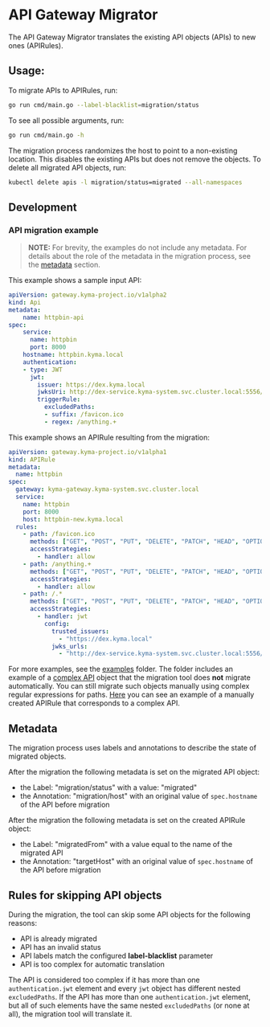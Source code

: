 # API Gateway Migrator

The API Gateway Migrator translates the existing API objects (APIs) to new ones (APIRules).

## Usage:
To migrate APIs to APIRules, run:
```bash
go run cmd/main.go --label-blacklist=migration/status
```

To see all possible arguments, run:
```bash
go run cmd/main.go -h
```

The migration process randomizes the host to point to a non-existing location. This disables the existing APIs but does not remove the objects. To delete all migrated API objects, run:
```bash
kubectl delete apis -l migration/status=migrated --all-namespaces
```

## Development
### API migration example

>**NOTE:** For brevity, the examples do not include any metadata. For details about the role of the metadata in the migration process, see the [metadata](./#metadata) section.

This example shows a sample input API:
```yaml
apiVersion: gateway.kyma-project.io/v1alpha2
kind: Api
metadata:
    name: httpbin-api
spec:
    service:
      name: httpbin
      port: 8000
    hostname: httpbin.kyma.local
    authentication:
    - type: JWT
      jwt:
        issuer: https://dex.kyma.local
        jwksUri: http://dex-service.kyma-system.svc.cluster.local:5556/keys
        triggerRule:
          excludedPaths:
          - suffix: /favicon.ico
          - regex: /anything.+
```

This example shows an APIRule resulting from the migration:
```yaml
apiVersion: gateway.kyma-project.io/v1alpha1
kind: APIRule
metadata:
  name: httpbin
spec:
  gateway: kyma-gateway.kyma-system.svc.cluster.local
  service:
    name: httpbin
    port: 8000
    host: httpbin-new.kyma.local
  rules:
    - path: /favicon.ico
      methods: ["GET", "POST", "PUT", "DELETE", "PATCH", "HEAD", "OPTIONS"]
      accessStrategies:
        - handler: allow
    - path: /anything.+
      methods: ["GET", "POST", "PUT", "DELETE", "PATCH", "HEAD", "OPTIONS"]
      accessStrategies:
        - handler: allow
    - path: /.*
      methods: ["GET", "POST", "PUT", "DELETE", "PATCH", "HEAD", "OPTIONS"]
      accessStrategies:
        - handler: jwt
          config:
            trusted_issuers:
              - "https://dex.kyma.local"
            jwks_urls:
              - "http://dex-service.kyma-system.svc.cluster.local:5556/keys"
```

For more examples, see the [examples](./examples/) folder.
The folder includes an example of a [complex API](./examples/invalid.for.migration.input.yaml) object that the migration tool does **not** migrate automatically.
You can still migrate such objects manually using complex regular expressions for paths. [Here](./examples/invalid.for.migration.output.yaml) you can see an example of a manually created APIRule that corresponds to a complex API.

## Metadata

The migration process uses labels and annotations to describe the state of migrated objects.

After the migration the following metadata is set on the migrated API object:
- the Label: "migration/status" with a value: "migrated"
- the Annotation: "migration/host" with an original value of `spec.hostname` of the API before migration

After the migration the following metadata is set on the created APIRule object:
- the Label: "migratedFrom" with a value equal to the name of the migrated API
- the Annotation: "targetHost" with an original value of `spec.hostname` of the API before migration

## Rules for skipping API objects

During the migration, the tool can skip some API objects for the following reasons:
- API is already migrated
- API has an invalid status
- API labels match the configured **label-blacklist** parameter
- API is too complex for automatic translation

The API is considered too complex if it has more than one `authentication.jwt` element and every `jwt` object has different nested `excludedPaths`.
If the API has more than one `authentication.jwt` element, but all of such elements have the same nested `excludedPaths` (or none at all), the migration tool will translate it.

